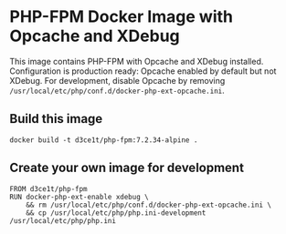 # PHP-FPM Docker Image with Opcache and XDebug

This image contains PHP-FPM with Opcache and XDebug installed. Configuration is production ready: Opcache enabled by default but not XDebug. For development, disable Opcache by removing `/usr/local/etc/php/conf.d/docker-php-ext-opcache.ini`.

## Build this image
```
docker build -t d3ce1t/php-fpm:7.2.34-alpine .
```

## Create your own image for development
```docker
FROM d3ce1t/php-fpm
RUN docker-php-ext-enable xdebug \
    && rm /usr/local/etc/php/conf.d/docker-php-ext-opcache.ini \
    && cp /usr/local/etc/php/php.ini-development /usr/local/etc/php/php.ini
```
